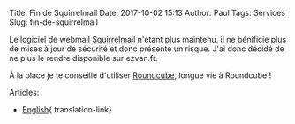 Title: Fin de Squirrelmail
Date: 2017-10-02 15:13
Author: Paul
Tags: Services
Slug: fin-de-squirrelmail

Le logiciel de webmail [Squirrelmail](https://squirrelmail.org/) n'étant
plus maintenu, il ne bénificie plus de mises à jour de sécurité et donc
présente un risque. J'ai donc décidé de ne plus le rendre disponible sur
ezvan.fr.

À la place je te conseille d'utiliser
[Roundcube](https://www.ezvan.fr/roundcube), longue vie à Roundcube !

Articles: 

-   [English](https://www.ezvan.fr/node/108 "End of Squirrelmail"){.translation-link}

